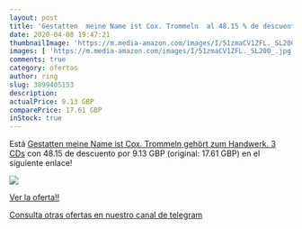 ```yaml
---
layout: post
title: 'Gestatten  meine Name ist Cox. Trommeln  al 48.15 % de descuento'
date: 2020-04-08 19:47:21
thumbnailImage: 'https://m.media-amazon.com/images/I/51zmaCV1ZFL._SL200_.jpg'
images: [ 'https://m.media-amazon.com/images/I/51zmaCV1ZFL._SL200_.jpg' ]
comments: true
category: ofertas
author: ring
slug: 3899405153
description:
actualPrice: 9.13 GBP
comparePrice: 17.61 GBP
inStock: true
---
```


Está [Gestatten  meine Name ist Cox. Trommeln gehört zum Handwerk. 3 CDs](https://www.amazon.com/dp/3899405153/?tag=redken08-20) con 48.15 de descuento por 9.13 GBP (original: 17.61 GBP) en el siguiente enlace!

[![](https://m.media-amazon.com/images/I/51zmaCV1ZFL._SL200_.jpg)](https://www.amazon.com/dp/3899405153/?tag=redken08-20)

[Ver la oferta!!](https://www.amazon.com/dp/3899405153/?tag=redken08-20)

[Consulta otras ofertas en nuestro canal de telegram](https://t.me/s/ofertas25)
